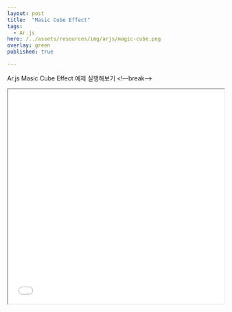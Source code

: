 ```yaml
---
layout: post
title:  "Masic Cube Effect"
tags:
  - Ar.js
hero: /../assets/resources/img/arjs/magic-cube.png
overlay: green
published: true

---
```

Ar.js Masic Cube Effect 예제 실행해보기
<!–-break-–>
                                                                         
<iframe width="100%" height="500px;" src="/../assets/resources/html/arjs/magicCube.html"></iframe>
